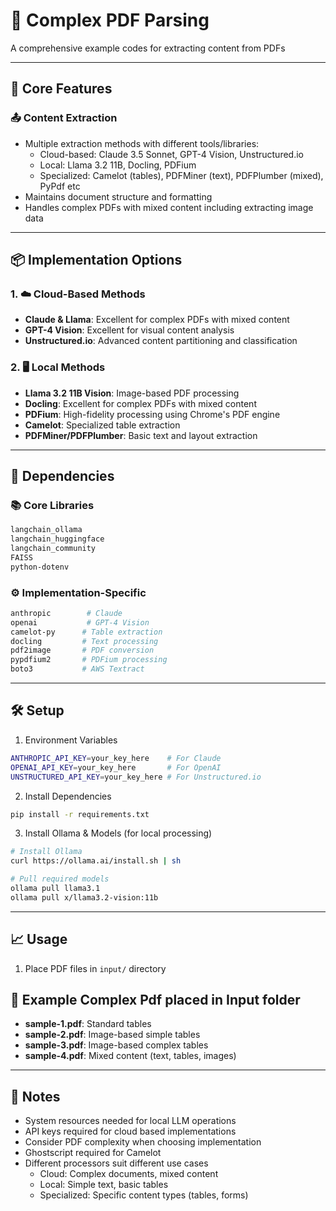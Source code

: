 # 📑 Complex PDF Parsing

A comprehensive example codes for extracting content from PDFs

<hr></hr>

## 📌 Core Features

### 📤 Content Extraction
- Multiple extraction methods with different tools/libraries:
  - Cloud-based: Claude 3.5 Sonnet, GPT-4 Vision, Unstructured.io
  - Local: Llama 3.2 11B, Docling, PDFium
  - Specialized: Camelot (tables), PDFMiner (text), PDFPlumber (mixed), PyPdf etc
- Maintains document structure and formatting
- Handles complex PDFs with mixed content including extracting image data

<hr></hr>

## 📦 Implementation Options

### 1. ☁️ Cloud-Based Methods
- **Claude & Llama**: Excellent  for complex PDFs with mixed content
- **GPT-4 Vision**: Excellent for visual content analysis
- **Unstructured.io**: Advanced content partitioning and classification

### 2. 🖥️ Local Methods
- **Llama 3.2 11B Vision**: Image-based PDF processing
- **Docling**: Excellent  for complex PDFs with mixed content
- **PDFium**: High-fidelity processing using Chrome's PDF engine
- **Camelot**: Specialized table extraction
- **PDFMiner/PDFPlumber**: Basic text and layout extraction

<hr></hr>

## 🔗 Dependencies

### 📚 Core Libraries
```bash
langchain_ollama
langchain_huggingface
langchain_community
FAISS
python-dotenv
```

### ⚙️ Implementation-Specific
```bash
anthropic        # Claude
openai           # GPT-4 Vision
camelot-py      # Table extraction
docling         # Text processing
pdf2image       # PDF conversion
pypdfium2       # PDFium processing
boto3           # AWS Textract
```

<hr></hr>

## 🛠️ Setup

1. Environment Variables
```bash
ANTHROPIC_API_KEY=your_key_here    # For Claude
OPENAI_API_KEY=your_key_here       # For OpenAI
UNSTRUCTURED_API_KEY=your_key_here # For Unstructured.io
```

2. Install Dependencies
```bash
pip install -r requirements.txt
```

3. Install Ollama & Models (for local processing)
```bash
# Install Ollama
curl https://ollama.ai/install.sh | sh

# Pull required models
ollama pull llama3.1
ollama pull x/llama3.2-vision:11b
```
<hr></hr>

## 📈 Usage

1. Place PDF files in `input/` directory

## 📄 Example Complex Pdf placed in Input folder
- **sample-1.pdf**: Standard tables
- **sample-2.pdf**: Image-based simple tables
- **sample-3.pdf**: Image-based complex tables
- **sample-4.pdf**: Mixed content (text, tables, images)

<hr></hr>

## 📝 Notes
- System resources needed for local LLM operations
- API keys required for cloud based implementations
- Consider PDF complexity when choosing implementation
- Ghostscript required for Camelot
- Different processors suit different use cases
  - Cloud: Complex documents, mixed content
  - Local: Simple text, basic tables
  - Specialized: Specific content types (tables, forms)